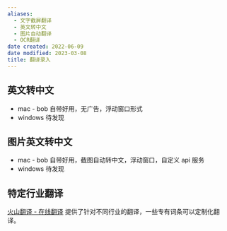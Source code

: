 ```yaml
---
aliases:
  - 文字截屏翻译
  - 英文转中文
  - 图片自动翻译
  - OCR翻译
date created: 2022-06-09
date modified: 2023-03-08
title: 翻译录入
---
```


## 英文转中文

- mac - bob 自带好用，无广告，浮动窗口形式
- windows 待发现

## 图片英文转中文

- mac - bob 自带好用，截图自动转中文，浮动窗口，自定义 api 服务
- windows 待发现

## 特定行业翻译

[火山翻译 - 在线翻译](https://translate.volcengine.com) 提供了针对不同行业的翻译，一些专有词条可以定制化翻译。
